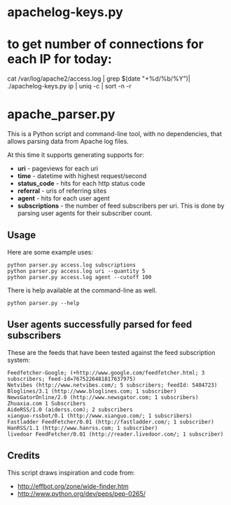 # apachelog-keys.py
# to get number of connections for each IP for today:
cat /var/log/apache2/access.log | grep $(date "+%d/%b/%Y")| ./apachelog-keys.py ip | uniq -c | sort -n -r


# apache_parser.py

This is a Python script and command-line tool,
with no dependencies, that allows parsing data
from Apache log files.

At this time it supports generating supports for:

* **uri** - pageviews for each uri
* **time** - datetime with highest request/second
* **status_code** - hits for each http status code
* **referral** - uris of referring sites
* **agent** - hits for each user agent
* **subscriptions** - the number of feed subscribers per uri.
    This is done by parsing user agents for their subscriber count.

## Usage

Here are some example uses:

    python parser.py access.log subscriptions
    python parser.py access.log uri --quantity 5
    python parser.py access.log agent --cutoff 100

There is help available at the command-line as well.

    python parser.py --help


## User agents successfully parsed for feed subscribers

These are the feeds that have been tested against
the feed subscription system:

    Feedfetcher-Google; (+http://www.google.com/feedfetcher.html; 3 subscribers; feed-id=7675226481817637975)
    Netvibes (http://www.netvibes.com/; 5 subscribers; feedId: 5404723)
    Bloglines/3.1 (http://www.bloglines.com; 1 subscriber)
    NewsGatorOnline/2.0 (http://www.newsgator.com; 1 subscribers)
    Zhuaxia.com 1 Subscribers
    AideRSS/1.0 (aiderss.com); 2 subscribers
    xianguo-rssbot/0.1 (http://www.xianguo.com/; 1 subscribers)
    Fastladder FeedFetcher/0.01 (http://fastladder.com/; 1 subscriber)
    HanRSS/1.1 (http://www.hanrss.com; 1 subscriber)
    livedoor FeedFetcher/0.01 (http://reader.livedoor.com/; 1 subscriber)


## Credits

This script draws inspiration and code from:

* http://effbot.org/zone/wide-finder.htm
* http://www.python.org/dev/peps/pep-0265/
